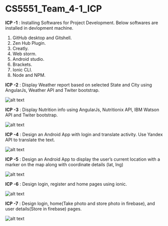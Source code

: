 # CS5551_Team_4-1_ICP

**ICP -1** : Installing Softwares for Project Development. Below softwares are installed in devlopment machine.

1. GitHub desktop and Gitshell.
2. Zen Hub Plugin.
3. Creatly.
4. Web storm.
5. Android studio.
6. Brackets.
7. Ionic CLI.
8. Node and NPM.

**ICP -2** : Display Weather report based on selected State and City using AngularJs, Weather API and Twiter bootstrap.

![alt text](https://github.com/chkrish9/CS5551_Team_4-1_ICP/blob/master/ICP-2/documentation/screen-7.PNG "Angular Weather Report")

**ICP -3** : Display Nutrition info using AngularJs, Nutritionix API, IBM Watson API and Twiter bootstrap.

![alt text](https://github.com/chkrish9/CS5551_Team_4-1_ICP/blob/master/ICP-3/documentation/screen-2.PNG "Angular Nutrition Report")

**ICP -4** : Design an Android App with login and translate activity. Use Yandex API to translate the text.

![alt text](https://github.com/chkrish9/CS5551_Team_4-1_ICP/blob/master/ICP-4/documentation/screenshots/Screen-2.png "UMKC Translate app")

**ICP -5** : Design an Android App to display the user’s current location with a marker on the map along with coordinate details (lat, lng)

![alt text](https://github.com/chkrish9/CS5551_Team_4-1_ICP/blob/master/ICP-5/documentation/screen_3.png "UMKC Location Finder")

**ICP -6** : Design login, register and home pages using ionic.

![alt text](https://github.com/chkrish9/CS5551_Team_4-1_ICP/blob/master/ICP-6/documentation/1.Login.jpeg "Ionic Login page")

**ICP -7** : Design login, home(Take photo and store photo in firebase), and user details(Store in firebase) pages.

![alt text](https://github.com/chkrish9/CS5551_Team_4-1_ICP/blob/master/ICP-7/documentation/Screen-1.jpeg "Ionic Login page with firebase")
